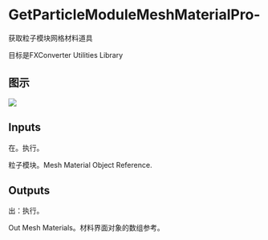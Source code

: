# GetParticleModuleMeshMaterialPro-

获取粒子模块网格材料道具

目标是FXConverter Utilities Library

## 图示

![]($-20221218-19023535.png)

## Inputs

在。执行。

粒子模块。Mesh Material Object Reference.  

## Outputs

出：执行。

Out Mesh Materials。材料界面对象的数组参考。
